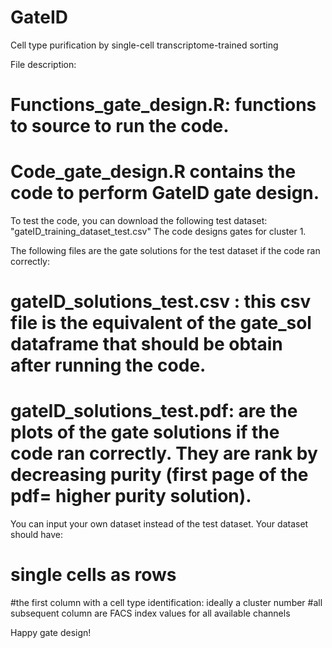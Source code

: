 # GateID
Cell type purification by single-cell transcriptome-trained sorting

File description:

# Functions_gate_design.R: functions to source to run the code.

# Code_gate_design.R contains the code to perform GateID gate design. 

To test the code, you can download the following test dataset: "gateID_training_dataset_test.csv" 
The code designs gates for cluster 1.

The following files are the gate solutions for the test dataset if the code ran correctly:
# gateID_solutions_test.csv : this csv file is the equivalent of the gate_sol dataframe that should be obtain after running the code.
# gateID_solutions_test.pdf: are the plots of the gate solutions if the code ran correctly. They are rank by decreasing purity (first page of the pdf= higher purity solution).

You can input your own dataset instead of the test dataset. Your dataset should have:
# single cells as rows
#the first column with a cell type identification: ideally a cluster number
#all subsequent column are FACS index values for all available channels

Happy gate design!
